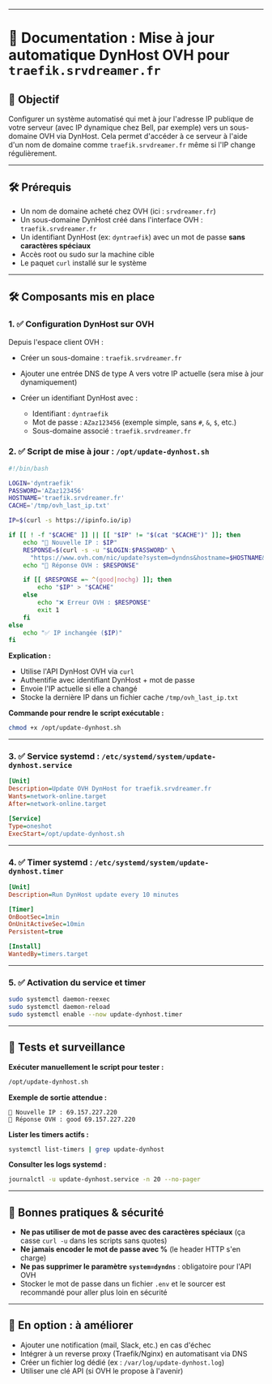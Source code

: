 
---

# 📜 Documentation : Mise à jour automatique DynHost OVH pour `traefik.srvdreamer.fr`

## 🔧 Objectif

Configurer un système automatisé qui met à jour l'adresse IP publique de votre serveur (avec IP dynamique chez Bell, par exemple) vers un sous-domaine OVH via DynHost. Cela permet d'accéder à ce serveur à l'aide d'un nom de domaine comme `traefik.srvdreamer.fr` même si l'IP change régulièrement.

---

## 🛠️ Prérequis

* Un nom de domaine acheté chez OVH (ici : `srvdreamer.fr`)
* Un sous-domaine DynHost créé dans l'interface OVH : `traefik.srvdreamer.fr`
* Un identifiant DynHost (ex: `dyntraefik`) avec un mot de passe **sans caractères spéciaux**
* Accès root ou sudo sur la machine cible
* Le paquet `curl` installé sur le système

---

## 🛠️ Composants mis en place

### 1. ✅ Configuration DynHost sur OVH

Depuis l'espace client OVH :

* Créer un sous-domaine : `traefik.srvdreamer.fr`
* Ajouter une entrée DNS de type A vers votre IP actuelle (sera mise à jour dynamiquement)
* Créer un identifiant DynHost avec :

  * Identifiant : `dyntraefik`
  * Mot de passe : `AZaz123456` (exemple simple, sans `#`, `&`, `$`, etc.)
  * Sous-domaine associé : `traefik.srvdreamer.fr`

### 2. ✅ Script de mise à jour : `/opt/update-dynhost.sh`

```bash
#!/bin/bash

LOGIN='dyntraefik'
PASSWORD='AZaz123456'
HOSTNAME='traefik.srvdreamer.fr'
CACHE='/tmp/ovh_last_ip.txt'

IP=$(curl -s https://ipinfo.io/ip)

if [[ ! -f "$CACHE" ]] || [[ "$IP" != "$(cat "$CACHE")" ]]; then
    echo "🛁 Nouvelle IP : $IP"
    RESPONSE=$(curl -s -u "$LOGIN:$PASSWORD" \
      "https://www.ovh.com/nic/update?system=dyndns&hostname=$HOSTNAME&myip=$IP")
    echo "🔁 Réponse OVH : $RESPONSE"

    if [[ $RESPONSE =~ ^(good|nochg) ]]; then
        echo "$IP" > "$CACHE"
    else
        echo "❌ Erreur OVH : $RESPONSE"
        exit 1
    fi
else
    echo "✅ IP inchangée ($IP)"
fi
```

**Explication :**

* Utilise l'API DynHost OVH via `curl`
* Authentifie avec identifiant DynHost + mot de passe
* Envoie l'IP actuelle si elle a changé
* Stocke la dernière IP dans un fichier cache `/tmp/ovh_last_ip.txt`

**Commande pour rendre le script exécutable :**

```bash
chmod +x /opt/update-dynhost.sh
```

---

### 3. ✅ Service systemd : `/etc/systemd/system/update-dynhost.service`

```ini
[Unit]
Description=Update OVH DynHost for traefik.srvdreamer.fr
Wants=network-online.target
After=network-online.target

[Service]
Type=oneshot
ExecStart=/opt/update-dynhost.sh
```

---

### 4. ✅ Timer systemd : `/etc/systemd/system/update-dynhost.timer`

```ini
[Unit]
Description=Run DynHost update every 10 minutes

[Timer]
OnBootSec=1min
OnUnitActiveSec=10min
Persistent=true

[Install]
WantedBy=timers.target
```

---

### 5. ✅ Activation du service et timer

```bash
sudo systemctl daemon-reexec
sudo systemctl daemon-reload
sudo systemctl enable --now update-dynhost.timer
```

---

## 🔎 Tests et surveillance

**Exécuter manuellement le script pour tester :**

```bash
/opt/update-dynhost.sh
```

**Exemple de sortie attendue :**

```
🛁 Nouvelle IP : 69.157.227.220
🔁 Réponse OVH : good 69.157.227.220
```

**Lister les timers actifs :**

```bash
systemctl list-timers | grep update-dynhost
```

**Consulter les logs systemd :**

```bash
journalctl -u update-dynhost.service -n 20 --no-pager
```

---

## 📅 Bonnes pratiques & sécurité

* **Ne pas utiliser de mot de passe avec des caractères spéciaux** (ça casse `curl -u` dans les scripts sans quotes)
* **Ne jamais encoder le mot de passe avec %** (le header HTTP s'en charge)
* **Ne pas supprimer le paramètre `system=dyndns`** : obligatoire pour l'API OVH
* Stocker le mot de passe dans un fichier `.env` et le sourcer est recommandé pour aller plus loin en sécurité

---

## 🚀 En option : à améliorer

* Ajouter une notification (mail, Slack, etc.) en cas d'échec
* Intégrer à un reverse proxy (Traefik/Nginx) en automatisant via DNS
* Créer un fichier log dédié (ex : `/var/log/update-dynhost.log`)
* Utiliser une clé API (si OVH le propose à l'avenir)

